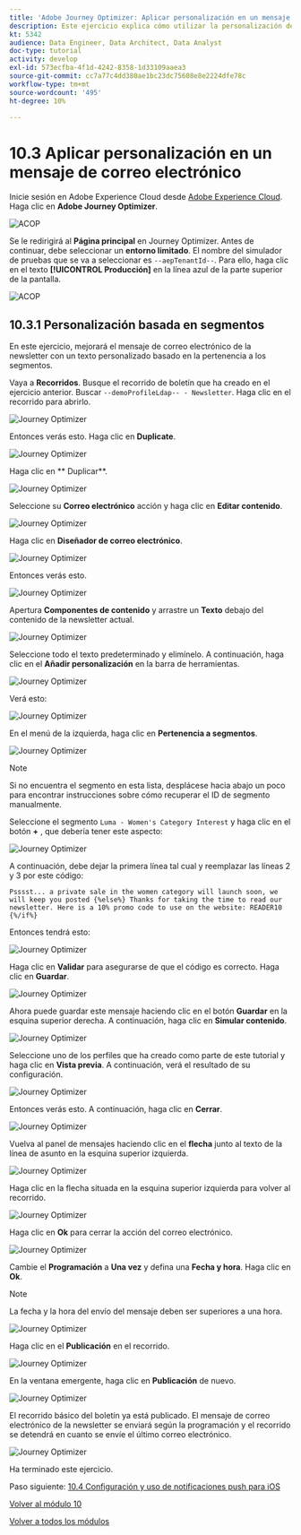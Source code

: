 ```yaml
---
title: 'Adobe Journey Optimizer: Aplicar personalización en un mensaje de correo electrónico'
description: Este ejercicio explica cómo utilizar la personalización de segmentos dentro de un contenido de correo electrónico
kt: 5342
audience: Data Engineer, Data Architect, Data Analyst
doc-type: tutorial
activity: develop
exl-id: 573ecfba-4f1d-4242-8358-1d33109aaea3
source-git-commit: cc7a77c4dd380ae1bc23dc75608e8e2224dfe78c
workflow-type: tm+mt
source-wordcount: '495'
ht-degree: 10%

---
```


# 10.3 Aplicar personalización en un mensaje de correo electrónico

Inicie sesión en Adobe Experience Cloud desde [Adobe Experience Cloud](https://experience.adobe.com). Haga clic en **Adobe Journey Optimizer**.

![ACOP](../module7/images/acophome.png)

Se le redirigirá al **Página principal** en Journey Optimizer. Antes de continuar, debe seleccionar un **entorno limitado**. El nombre del simulador de pruebas que se va a seleccionar es ``--aepTenantId--``. Para ello, haga clic en el texto **[!UICONTROL Producción]** en la línea azul de la parte superior de la pantalla.

![ACOP](../module7/images/acoptriglp.png)

## 10.3.1 Personalización basada en segmentos

En este ejercicio, mejorará el mensaje de correo electrónico de la newsletter con un texto personalizado basado en la pertenencia a los segmentos.

Vaya a **Recorridos**. Busque el recorrido de boletín que ha creado en el ejercicio anterior. Buscar `--demoProfileLdap-- - Newsletter`. Haga clic en el recorrido para abrirlo.

![Journey Optimizer](./images/sbp1.png)

Entonces verás esto. Haga clic en **Duplicate**.

![Journey Optimizer](./images/sbp2.png)

Haga clic en ** Duplicar**.

![Journey Optimizer](./images/sbp3.png)

Seleccione su **Correo electrónico** acción y haga clic en **Editar contenido**.

![Journey Optimizer](./images/sbp3a.png)

Haga clic en **Diseñador de correo electrónico**.

![Journey Optimizer](./images/sbp4.png)

Entonces verás esto.

![Journey Optimizer](./images/sbp5.png)

Apertura **Componentes de contenido** y arrastre un **Texto** debajo del contenido de la newsletter actual.

![Journey Optimizer](./images/sbp6.png)

Seleccione todo el texto predeterminado y elimínelo. A continuación, haga clic en el **Añadir personalización** en la barra de herramientas.

![Journey Optimizer](./images/sbp7.png)

Verá esto:

![Journey Optimizer](./images/seg1.png)

En el menú de la izquierda, haga clic en **Pertenencia a segmentos**.

![Journey Optimizer](./images/seg2.png)

>[!NOTE]
>
>Si no encuentra el segmento en esta lista, desplácese hacia abajo un poco para encontrar instrucciones sobre cómo recuperar el ID de segmento manualmente.

Seleccione el segmento `Luma - Women's Category Interest` y haga clic en el botón **+** , que debería tener este aspecto:

![Journey Optimizer](./images/seg3.png)

A continuación, debe dejar la primera línea tal cual y reemplazar las líneas 2 y 3 por este código:

``
Psssst... a private sale in the women category will launch soon, we will keep you posted
{%else%}
Thanks for taking the time to read our newsletter. Here is a 10% promo code to use on the website: READER10
{%/if%}
``

Entonces tendrá esto:

![Journey Optimizer](./images/seg4.png)

Haga clic en **Validar** para asegurarse de que el código es correcto. Haga clic en **Guardar**.

![Journey Optimizer](./images/sbp8.png)

Ahora puede guardar este mensaje haciendo clic en el botón **Guardar** en la esquina superior derecha. A continuación, haga clic en **Simular contenido**.

![Journey Optimizer](./images/sbp9.png)

Seleccione uno de los perfiles que ha creado como parte de este tutorial y haga clic en **Vista previa**. A continuación, verá el resultado de su configuración.

![Journey Optimizer](./images/sbp10.png)

Entonces verás esto. A continuación, haga clic en **Cerrar**.

![Journey Optimizer](./images/sbp10fff.png)

Vuelva al panel de mensajes haciendo clic en el **flecha** junto al texto de la línea de asunto en la esquina superior izquierda.

![Journey Optimizer](./images/sbp11.png)

Haga clic en la flecha situada en la esquina superior izquierda para volver al recorrido.

![Journey Optimizer](./images/oc79afff.png)

Haga clic en **Ok** para cerrar la acción del correo electrónico.

![Journey Optimizer](./images/oc79bfff.png)

Cambie el **Programación** a **Una vez** y defina una **Fecha y hora**. Haga clic en **Ok**.

>[!NOTE]
>
>La fecha y la hora del envío del mensaje deben ser superiores a una hora.

![Journey Optimizer](./images/sbp18.png)

Haga clic en el **Publicación** en el recorrido.

![Journey Optimizer](./images/sbp19.png)

En la ventana emergente, haga clic en **Publicación** de nuevo.

![Journey Optimizer](./images/sbp20.png)

El recorrido básico del boletín ya está publicado. El mensaje de correo electrónico de la newsletter se enviará según la programación y el recorrido se detendrá en cuanto se envíe el último correo electrónico.

![Journey Optimizer](./images/sbp20fff.png)

Ha terminado este ejercicio.

Paso siguiente: [10.4 Configuración y uso de notificaciones push para iOS](./ex4.md)

[Volver al módulo 10](./journeyoptimizer.md)

[Volver a todos los módulos](../../overview.md)
